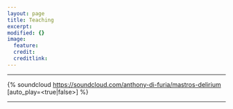 ```yaml
---
layout: page
title: Teaching
excerpt: 
modified: {} 
image:
  feature: 
  credit: 
  creditlink: 
---
```



---

{% soundcloud https://soundcloud.com/anthony-di-furia/mastros-delirium [auto_play=<true|false>] %}

---



